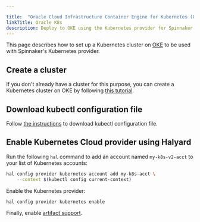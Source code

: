```yaml
---

title:  "Oracle Cloud Infrastructure Container Engine for Kubernetes (OKE) Setup"
linkTitle: Oracle K8s
description: Deploy to OKE using the Kubernetes provider for Spinnaker. 
---
```




This page describes how to set up a Kubernetes cluster on
[OKE](https://cloud.oracle.com/containers/kubernetes-engine/) to be used with Spinnaker's
Kubernetes provider. 

## Create a cluster

If you don't already have a cluster for this purpose, you can create a
Kubernetes cluster on OKE by following [this tutorial](https://www.oracle.com/webfolder/technetwork/tutorials/obe/oci/oke-full/index.html).

## Download kubectl configuration file

Follow [the instructions](https://www.oracle.com/webfolder/technetwork/tutorials/obe/oci/oke-full/index.html#DownloadthekubeconfigFilefortheCluster)
to download kubectl configuration file.

## Enable Kubernetes Cloud provider using Halyard

Run the following `hal` command to add an account named `my-k8s-v2-acct` to your list of Kubernetes accounts:

```bash
hal config provider kubernetes account add my-k8s-acct \
    --context $(kubectl config current-context)
```
Enable the Kubernetes provider:

```bash
hal config provider kubernetes enable
```

Finally, enable [artifact support](/reference/artifacts/#enabling-artifact-support).

